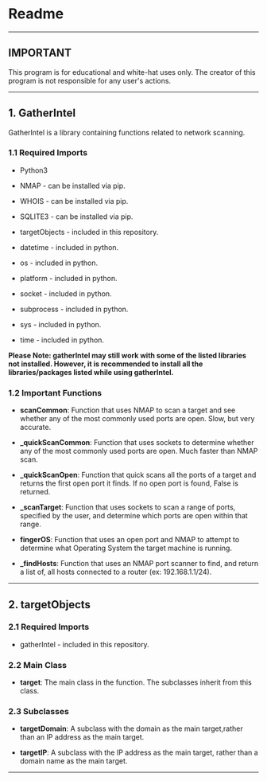 # Readme
---

## IMPORTANT

This program is for educational and white-hat uses only.  The creator of this program is not responsible for any user's actions.

---
## 1. GatherIntel

GatherIntel is a library containing functions related to network scanning.

### 1.1 Required Imports 

* Python3

* NMAP - can be installed via pip.

* WHOIS - can be installed via pip.

* SQLITE3 - can be installed via pip.

* targetObjects - included in this repository.

* datetime - included in python.

* os - included in python.

* platform - included in python.

* socket - included in python.

* subprocess - included in python.

* sys - included in python.

* time - included in python.

**Please Note: gatherIntel may still work with some of the listed libraries not installed. However, it is recommended to install all the libraries/packages listed while using gatherIntel.**

### 1.2 Important Functions

* **scanCommon**: Function that uses NMAP to scan a target and see whether any of the most commonly used ports are open. Slow, but very accurate.

* **_quickScanCommon**: Function that uses sockets to determine whether any of the most commonly used ports are open. Much faster than NMAP scan.

* **_quickScanOpen**: Function that quick scans all the ports of a target and returns the first open port it finds. If no open port is found, False is returned.

* **_scanTarget**: Function that uses sockets to scan a range of ports, specified by the user, and determine which ports are open within that range.

* **fingerOS**: Function that uses an open port and NMAP to attempt to determine what Operating System the target machine is running.

* **_findHosts**: Function that uses an NMAP port scanner to find, and return a list of, all hosts connected to a router (ex: 192.168.1.1/24).

---

## 2. targetObjects

### 2.1 Required Imports

* gatherIntel - included in this repository.


### 2.2 Main Class

* **target**: The main class in the function. The subclasses inherit from this class.


### 2.3 Subclasses

* **targetDomain**: A subclass with the domain as the main target,rather than an IP address as the main target.

* **targetIP**: A subclass with the IP address as the main target, rather than a domain name as the main target.

---